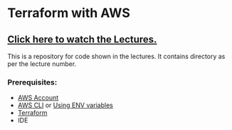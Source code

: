 # Terraform with AWS

## [Click here to watch the Lectures.](https://www.youtube.com/playlist?list=PLnRSa-mtH0ngx4ovc58PTZFmI5oIVu6aK)

This is a repository for code shown in the lectures. It contains directory as per the lecture number.

### Prerequisites:
- [AWS Account](https://aws.amazon.com/resources/create-account/)
- [AWS CLI](https://docs.aws.amazon.com/cli/latest/userguide/getting-started-install.html) or [Using ENV variables](https://docs.aws.amazon.com/cli/latest/userguide/cli-configure-envvars.html) 
- [Terraform](https://developer.hashicorp.com/terraform/install?product_intent=terraform)
- IDE

